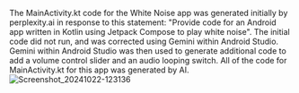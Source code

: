 The MainActivity.kt code for the White Noise app was generated initially 
by perplexity.ai in response to this statement:
"Provide code for an Android app written in Kotlin using Jetpack Compose to play white noise". 
The initial code did not run, and was corrected using Gemini within Android Studio. 
Gemini within Android Studio was then used to generate additional code to 
add a volume control slider and an audio looping switch.
All of the code for MainActivity.kt for this app was generated by AI. 
![Screenshot_20241022-123136](https://github.com/user-attachments/assets/90abf94b-2c35-4252-9f0d-fdd8578416e8)
